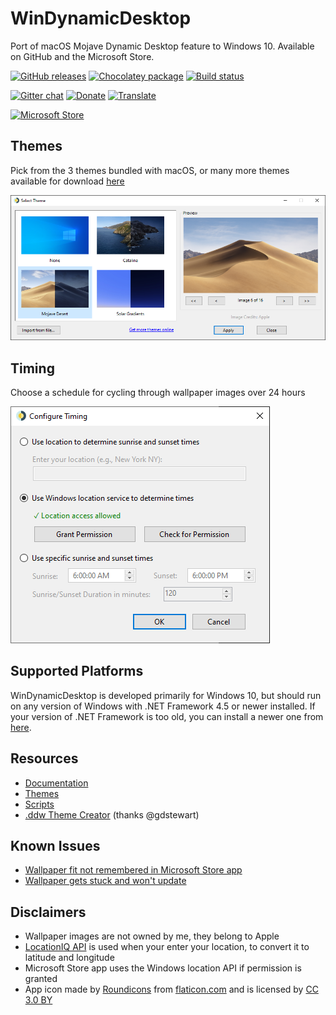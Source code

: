 # WinDynamicDesktop
Port of macOS Mojave Dynamic Desktop feature to Windows 10. Available on GitHub and the Microsoft Store.

[![GitHub releases](https://img.shields.io/github/downloads/t1m0thyj/WinDynamicDesktop/total)](https://github.com/t1m0thyj/WinDynamicDesktop/releases)
[![Chocolatey package](https://img.shields.io/chocolatey/v/windynamicdesktop?color=brightgreen)](https://chocolatey.org/packages/windynamicdesktop)
[![Build status](https://img.shields.io/appveyor/build/t1m0thyj/WinDynamicDesktop/master)](https://ci.appveyor.com/project/t1m0thyj/WinDynamicDesktop?branch=master)

[![Gitter chat](https://img.shields.io/gitter/room/t1m0thyj/WinDynamicDesktop)](https://gitter.im/t1m0thyj/WinDynamicDesktop)
[![Donate](https://img.shields.io/badge/donate-paypal-brightgreen.svg)](https://paypal.me/t1m0thyj)
[![Translate](https://img.shields.io/badge/translate-poeditor-brightgreen.svg)](https://poeditor.com/join/project/DEgfVpyuiK)

<a href='//www.microsoft.com/store/apps/9NM8N7DQ3Z5F?ocid=badge'><img src='https://assets.windowsphone.com/85864462-9c82-451e-9355-a3d5f874397a/English_get-it-from-MS_InvariantCulture_Default.png' alt='Microsoft Store' width='160'/></a>

## Themes

Pick from the 3 themes bundled with macOS, or many more themes available for download [here](https://windd.info/themes/)

![Screenshot of Select Theme window](images/select_theme.png)

## Timing

Choose a schedule for cycling through wallpaper images over 24 hours

![Screenshot of Configure Timing window](images/configure_timing.png)

## Supported Platforms

WinDynamicDesktop is developed primarily for Windows 10, but should run on any version of Windows with .NET Framework 4.5 or newer installed. If your version of .NET Framework is too old, you can install a newer one from [here](https://www.microsoft.com/net/download).

## Resources

* [Documentation](https://github.com/t1m0thyj/WinDynamicDesktop/wiki)
* [Themes](https://windd.info/themes/)
* [Scripts](https://windd.info/scripts/)
* [.ddw Theme Creator](https://ddw-theme-creator.vercel.app/) (thanks @gdstewart)

## Known Issues

* [Wallpaper fit not remembered in Microsoft Store app](https://github.com/t1m0thyj/WinDynamicDesktop/wiki/Known-issues#wallpaper-fit-not-saved-with-multiple-monitors)
* [Wallpaper gets stuck and won't update](https://github.com/t1m0thyj/WinDynamicDesktop/wiki/Known-issues#wallpaper-gets-stuck-and-wont-update)

## Disclaimers

* Wallpaper images are not owned by me, they belong to Apple
* [LocationIQ API](https://locationiq.org/) is used when your enter your location, to convert it to latitude and longitude
* Microsoft Store app uses the Windows location API if permission is granted
* App icon made by [Roundicons](https://www.flaticon.com/authors/roundicons) from [flaticon.com](https://www.flaticon.com/) and is licensed by [CC 3.0 BY](http://creativecommons.org/licenses/by/3.0/)
